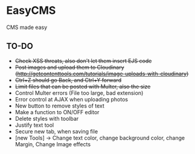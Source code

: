 # EasyCMS
CMS made easy

## TO-DO

 - ~~Check XSS threats, also don't let them insert EJS code~~
 - ~~Post images and upload them to Cloudinary (http://getcontenttools.com/tutorials/image-uploads-with-cloudinary)~~
 - ~~Ctrl+Z should go Back, and Ctrl+Y forward~~
 - ~~Limit files that can be posted with Multer, also the size~~
 - Control Multer errors (File too large, bad extension)
 - Error control at AJAX when uploading photos
 - New button to remove styles of text
 - Make a function to ON/OFF editor
 - Delete styles with toolbar
 - Justify text tool
 - Secure new tab, when saving file
 - [new Tools] -> Change text color, change background color, change Margin, Change Image effects 
